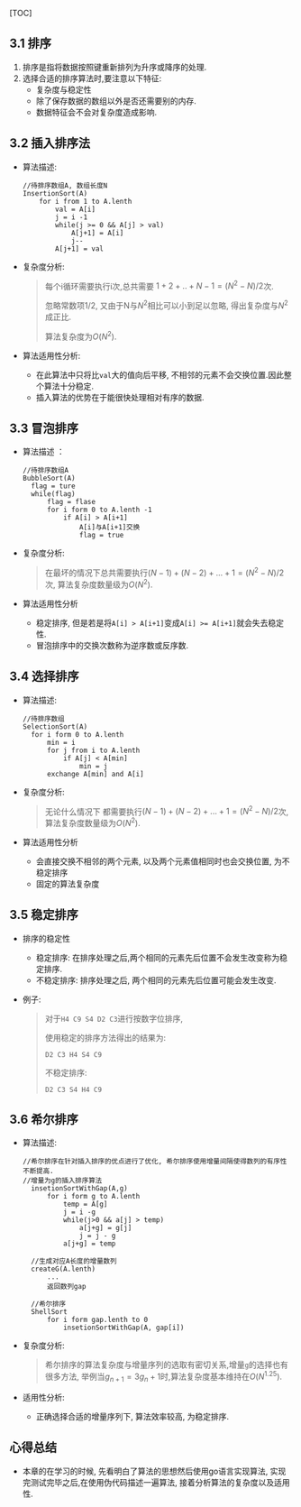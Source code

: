 [TOC]

## 3.1 排序

1. 排序是指将数据按照键重新排列为升序或降序的处理.
2. 选择合适的排序算法时,要注意以下特征:
   * 复杂度与稳定性
   * 除了保存数据的数组以外是否还需要别的内存.
   * 数据特征会不会对复杂度造成影响.



## 3.2 插入排序法

* 算法描述:

    ```
    //待排序数组A, 数组长度N
    InsertionSort(A)
        for i from 1 to A.lenth
            val = A[i]
            j = i -1
            while(j >= 0 && A[j] > val)
                A[j+1] = A[i]
                j--
            A[j+1] = val 
    ```



* 复杂度分析:

  > 每个i循环需要执行i次,总共需要 $1+2+..+N-1=(N^2-N)/2$次.
  >
  > 忽略常数项1/2, 又由于N与$N^2$相比可以小到足以忽略, 得出复杂度与$N^2$成正比.
  >
  > 算法复杂度为$O(N^2)$.




* 算法适用性分析:

  * 在此算法中只将比`val`大的值向后平移, 不相邻的元素不会交换位置.因此整个算法十分稳定.
  * 插入算法的优势在于能很快处理相对有序的数据.



## 3.3 冒泡排序

* 算法描述 ：

  ```
  //待排序数组A
  BubbleSort(A)
  	flag = ture
  	while(flag)
  		flag = flase
  		for i form 0 to A.lenth -1
  			if A[i] > A[i+1]
  				A[i]与A[i+1]交换
  				flag = true
  ```

* 复杂度分析:

  > 在最坏的情况下总共需要执行$(N-1)+(N-2)+...+1= (N^2-N)/2$次, 算法复杂度数量级为$O(N^2)$.
  
* 算法适用性分析

  * 稳定排序, 但是若是将`A[i] > A[i+1]`变成`A[i] >= A[i+1]`就会失去稳定性.
  * 冒泡排序中的交换次数称为逆序数或反序数.



## 3.4 选择排序

* 算法描述:

  ```
  //待排序数组
  SelectionSort(A)
  	for i form 0 to A.lenth
  		min = i
  		for j from i to A.lenth
  			if A[j] < A[min]
  				min = j
  		exchange A[min] and A[i]
  ```

* 复杂度分析:

  > 无论什么情况下 都需要执行$(N-1)+(N-2)+...+1= (N^2-N)/2$次, 算法复杂度数量级为$O(N^2)$.

* 算法适用性分析

  * 会直接交换不相邻的两个元素, 以及两个元素值相同时也会交换位置, 为不稳定排序
  * 固定的算法复杂度



## 3.5 稳定排序

* 排序的稳定性

    * 稳定排序: 在排序处理之后,两个相同的元素先后位置不会发生改变称为稳定排序.
    * 不稳定排序: 排序处理之后, 两个相同的元素先后位置可能会发生改变.
    
* 例子:

    > 对于`H4 C9 S4 D2 C3`进行按数字位排序, 
    >
    > 使用稳定的排序方法得出的结果为:
    >
    > `D2 C3 H4 S4 C9`
    >
    > 不稳定排序:
    >
    > `D2 C3 S4 H4 C9`

## 3.6 希尔排序

* 算法描述:

  ```
  //希尔排序在针对插入排序的优点进行了优化, 希尔排序使用增量间隔使得数列的有序性不断提高.
  //增量为g的插入排序算法
    insetionSortWithGap(A,g)
    	for i form g to A.lenth
    		temp = A[g]
    		j = i -g
    		while(j>0 && a[j] > temp)
    			a[j+g] = g[j]
    			j = j - g
    		a[j+g] = temp
    		
    //生成对应A长度的增量数列
    createG(A.lenth)
    	...
    	返回数列gap
    	
    //希尔排序
    ShellSort
    	for i form gap.lenth to 0
    		insetionSortWithGap(A, gap[i])
  ```


* 复杂度分析:

  > 希尔排序的算法复杂度与增量序列的选取有密切关系,增量`g`的选择也有很多方法, 举例当$g_{n+1}=3g_n+1$时,算法复杂度基本维持在$O(N^{1.25})$.

* 适用性分析:

  * 正确选择合适的增量序列下, 算法效率较高, 为稳定排序.



## 心得总结

* 本章的在学习的时候, 先看明白了算法的思想然后使用go语言实现算法, 实现完测试完毕之后,在使用伪代码描述一遍算法, 接着分析算法的复杂度以及适用性.

